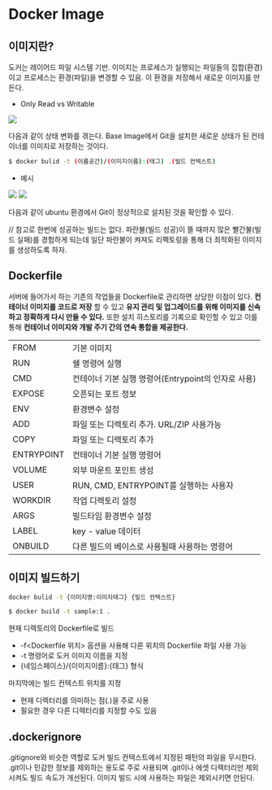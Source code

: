 # Docker Image
## 이미지란?
도커는 레이어드 파일 시스템 기반. 이미지는 프로세스가 실행되는 파일들의 집합(환경)이고 프로세스는 환경(파일)을 변경할 수 있음. 이 환경을 저장해서 새로운 이미지를 만든다.

- Only Read vs Writable
<img src="https://user-images.githubusercontent.com/60968342/130901887-23a5016e-1f4e-4710-8d1a-5c70e5b3cac4.png">

다음과 같이 상태 변화를 겪는다. Base Image에서 Git을 설치한 새로운 상태가 된 컨테이너를 이미지로 저장하는 것이다.

```bash
$ docker bulid -t (이름공간)/(이미지이름):(태그) .(빌드 컨텍스트)
```

- 예시    

<img src="https://user-images.githubusercontent.com/60968342/130901901-c22cd5d7-42fc-4ba9-8c6a-3b16cb0039f1.png">

<img src="https://user-images.githubusercontent.com/60968342/130901903-e4b5e65e-429a-4618-90e8-391157873c5e.png">

다음과 같이 ubuntu 환경에서 Git이 정상적으로 설치된 것을 확인할 수 있다.

// 참고로 한번에 성공하는 빌드는 없다. 파란불(빌드 성공)이 뜰 때까지 많은 빨간불(빌드 실패)를 경험하게 되는데 일단 파란불이 켜져도 리팩토링을 통해 더 최적화된 이미지를 생성하도록 하자.

## Dockerfile
서버에 들어가서 하는 기존의 작업들을 Dockerfile로 관리하면 상당한 이점이 있다. __컨테이너 이미지를 코드로 저장__ 할 수 있고 __유지 관리 및 업그레이드를 위해 이미지를 신속하고 정확하게 다시 만들 수 있다.__ 또한 설치 히스토리를 기록으로 확인할 수 있고 이를 통해 __컨테이너 이미지와 개발 주기 간의 연속 통합을 제공한다.__

|||
|---|---|
| FROM | 기본 이미지 |
| RUN | 쉘 명령어 실행 |
| CMD | 컨테이너 기본 실행 명령어(Entrypoint의 인자로 사용) |
| EXPOSE | 오픈되는 포트 정보 |
| ENV | 환경변수 설정 |
| ADD | 파일 또는 디렉토리 추가. URL/ZIP 사용가능 |
| COPY | 파일 또는 디렉토리 추가 |
| ENTRYPOINT | 컨테이너 기본 실행 명령어 |
| VOLUME | 외부 마운트 포인트 생성 |
| USER | RUN, CMD, ENTRYPOINT를 실행하는 사용자 |
| WORKDIR | 작업 디렉토리 설정 |
| ARGS | 빌드타임 환경변수 설정 |
| LABEL | key - value 데이터 |
| ONBUILD | 다른 빌드의 베이스로 사용될때 사용하는 명령어 |

## 이미지 빌드하기
```bash
docker bulid -t {이미지명:이미지태그} {빌드 컨텍스트}

$ docker build -t sample:1 .
```
현재 디렉토리의 Dockerfile로 빌드
- -f<Dockerfile 위치> 옵션을 사용해 다른 위치의 Dockerfile 파일 사용 가능
- -t 명령어로 도커 이미지 이름을 지정
- {네임스페이스}/{이미지이름}:{태그} 형식

마지막에는 빌드 컨텍스트 위치를 지정
- 현재 디렉터리를 의미하는 점(.)을 주로 사용
- 필요한 경우 다른 디렉터리를 지정할 수도 있음

## .dockerignore
.gitignore와 비슷한 역할로 도커 빌드 컨텍스트에서 지정된 패턴의 파일을 무시한다. .git이나 민감한 정보를 제외하는 용도로 주로 사용되며 .git이나 에셋 디렉터리만 제외시켜도 빌드 속도가 개선된다. 이미지 빌드 시에 사용하는 파일은 제외시키면 안된다.